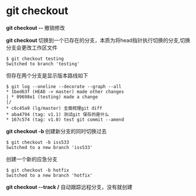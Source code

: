 # git checkout

**git checkout -- <file>** 撤销修改



**git checkout <branchname>**  切换到一个已存在的分支，本质为将head指针执行切换的分支,切换分支会更改工作区文件

```
$ git checkout testing
Switched to branch 'testing'
```

但存在两个分支是显示版本路线如下

```
$ git log --oneline --decorate --graph --all
* 1bed63f (HEAD -> master) made other changes
| * 09698e1 (testing) made a change
|/
* c6c45a9 (lg/master) 全面梳理git diff
* aba4794 (tag: v1.1) 测试git 保存的是什么
* 167c574 (tag: v1.0) test git commit --amend 
```

**git checkout -b <newbranchname>** 创建新分支的同时切换过去

```
$ git checkout -b iss533
Switched to a new branch 'iss533'
```

创建一个新的应急分支

```
$ git checkout -b hotfix
Switched to a new branch 'hotfix'
```

**git checkout --track <remote>/<branch>** 自动跟踪远程分支，没有就创建